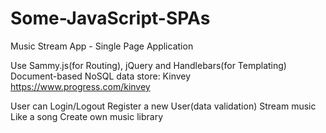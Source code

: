 # Some-JavaScript-SPAs
Music Stream App - Single Page Application

Use Sammy.js(for Routing), jQuery and Handlebars(for Templating)
Document-based NoSQL data store: Kinvey
https://www.progress.com/kinvey

User can Login/Logout
Register a new User(data validation)
Stream music
Like a song
Create own music library
